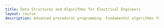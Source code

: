 ```yaml
---
title: Data Structures and Algorithms for Electrical Engineers
layout: course
description: Advanced procedural programming. Fundamental algorithms for sorting and searching. Data structures including lists, trees, and hash tables. Introduction to scripting languages and file input/output.
---
```


